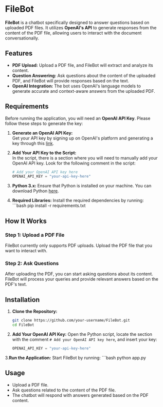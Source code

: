 # FileBot

**FileBot** is a chatbot specifically designed to answer questions based on uploaded PDF files. It utilizes **OpenAI's API** to generate responses from the content of the PDF file, allowing users to interact with the document conversationally.

## Features

- **PDF Upload:** Upload a PDF file, and FileBot will extract and analyze its content.
- **Question Answering:** Ask questions about the content of the uploaded PDF, and FileBot will provide responses based on the text.
- **OpenAI Integration:** The bot uses OpenAI's language models to generate accurate and context-aware answers from the uploaded PDF.

## Requirements

Before running the application, you will need an **OpenAI API Key**. Please follow these steps to generate the key:

1. **Generate an OpenAI API Key:**  
   Get your API key by signing up on OpenAI's platform and generating a key through this [link](xxxxx).  

2. **Add Your API Key to the Script:**  
   In the script, there is a section where you will need to manually add your OpenAI API key. Look for the following comment in the script:
   ```python
   # Add your OpenAI API key here
   OPENAI_API_KEY = "your-api-key-here"

3. **Python 3.x:**
Ensure that Python is installed on your machine. You can download Python [here](https://www.python.org/downloads/).

4. **Required Libraries:**
Install the required dependencies by running:
          ```bash
          pip install -r requirements.txt


## How It Works

### Step 1: Upload a PDF File
FileBot currently only supports PDF uploads. Upload the PDF file that you want to interact with.

### Step 2: Ask Questions
After uploading the PDF, you can start asking questions about its content. FileBot will process your queries and provide relevant answers based on the PDF's text.

## Installation

1. **Clone the Repository:**
   ```bash
   git clone https://github.com/your-username/FileBot.git
   cd FileBot

2. **Add Your OpenAI API Key:**
Open the Python script, locate the section with the comment `# Add your OpenAI API key here`, and insert your key:
   ```python
   OPENAI_API_KEY = "your-api-key-here"

3.**Run the Application:**
Start FileBot by running:
    ```bash
   python app.py

## Usage
- Upload a PDF file.
- Ask questions related to the content of the PDF file.
- The chatbot will respond with answers generated based on the PDF content.





